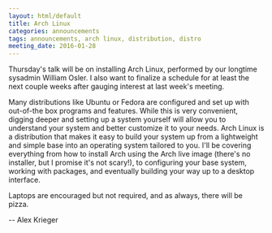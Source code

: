 ```yaml
---
layout: html/default
title: Arch Linux
categories: announcements
tags: announcements, arch linux, distribution, distro
meeting_date: 2016-01-28
---
```

Thursday's talk will be on installing Arch Linux, performed by our longtime
sysadmin William Osler. I also want to finalize a schedule for at least the next
couple weeks after gauging interest at last week's meeting.

Many distributions like Ubuntu or Fedora are configured and set up with
out-of-the box programs and features. While this is very convenient, digging
deeper and setting up a system yourself will allow you to understand your system
and better customize it to your needs. Arch Linux is a distribution that makes
it easy to build your system up from a lightweight and simple base into an
operating system tailored to you. I'll be covering everything from how to
install Arch using the Arch live image (there's no installer, but I promise it's
not scary!), to configuring your base system, working with packages, and
eventually building your way up to a desktop interface.

Laptops are encouraged but not required, and as always, there will be pizza.

-- Alex Krieger
